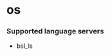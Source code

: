<!--- THIS DOCUMENT IS AUTOMATICALLY GENERATED, DON'T EDIT IT -->
# os

### Supported language servers

- bsl_ls
